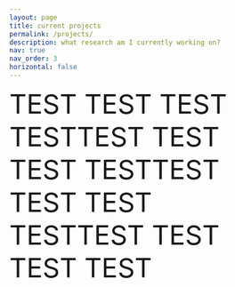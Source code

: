 ```yaml
---
layout: page
title: current projects
permalink: /projects/
description: what research am I currently working on?
nav: true
nav_order: 3
horizontal: false
---
```

<font size="10">  
TEST TEST TEST TESTTEST TEST TEST TESTTEST TEST TEST TESTTEST TEST TEST TEST
</font>

